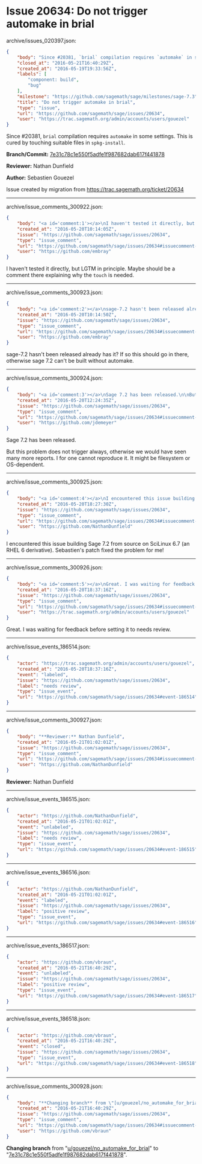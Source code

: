 # Issue 20634: Do not trigger automake in brial

archive/issues_020397.json:
```json
{
    "body": "Since #20381, `brial` compilation requires `automake` in some settings. This is cured by touching suitable files in `spkg-install`.\n\n**Branch/Commit:** [7e31c78c1e550f5adfe1f987682dab617f441878](https://github.com/sagemath/sagetrac-mirror/commit/7e31c78c1e550f5adfe1f987682dab617f441878)\n\n**Reviewer:** Nathan Dunfield\n\n**Author:** Sebastien Gouezel\n\nIssue created by migration from https://trac.sagemath.org/ticket/20634\n\n",
    "closed_at": "2016-05-21T16:40:29Z",
    "created_at": "2016-05-19T19:33:56Z",
    "labels": [
        "component: build",
        "bug"
    ],
    "milestone": "https://github.com/sagemath/sage/milestones/sage-7.3",
    "title": "Do not trigger automake in brial",
    "type": "issue",
    "url": "https://github.com/sagemath/sage/issues/20634",
    "user": "https://trac.sagemath.org/admin/accounts/users/gouezel"
}
```
Since #20381, `brial` compilation requires `automake` in some settings. This is cured by touching suitable files in `spkg-install`.

**Branch/Commit:** [7e31c78c1e550f5adfe1f987682dab617f441878](https://github.com/sagemath/sagetrac-mirror/commit/7e31c78c1e550f5adfe1f987682dab617f441878)

**Reviewer:** Nathan Dunfield

**Author:** Sebastien Gouezel

Issue created by migration from https://trac.sagemath.org/ticket/20634





---

archive/issue_comments_300922.json:
```json
{
    "body": "<a id='comment:1'></a>\nI haven't tested it directly, but LGTM in principle.  Maybe should be a comment there explaining why the `touch` is needed.",
    "created_at": "2016-05-20T10:14:05Z",
    "issue": "https://github.com/sagemath/sage/issues/20634",
    "type": "issue_comment",
    "url": "https://github.com/sagemath/sage/issues/20634#issuecomment-300922",
    "user": "https://github.com/embray"
}
```

<a id='comment:1'></a>
I haven't tested it directly, but LGTM in principle.  Maybe should be a comment there explaining why the `touch` is needed.



---

archive/issue_comments_300923.json:
```json
{
    "body": "<a id='comment:2'></a>\nsage-7.2 hasn't been released already has it?  If so this should go in there, otherwise sage 7.2 can't be built without automake.",
    "created_at": "2016-05-20T10:14:50Z",
    "issue": "https://github.com/sagemath/sage/issues/20634",
    "type": "issue_comment",
    "url": "https://github.com/sagemath/sage/issues/20634#issuecomment-300923",
    "user": "https://github.com/embray"
}
```

<a id='comment:2'></a>
sage-7.2 hasn't been released already has it?  If so this should go in there, otherwise sage 7.2 can't be built without automake.



---

archive/issue_comments_300924.json:
```json
{
    "body": "<a id='comment:3'></a>\nSage 7.2 has been released.\n\nBut this problem does not trigger always, otherwise we would have seen many more reports. I for one cannot reproduce it. It might be filesystem or OS-dependent.",
    "created_at": "2016-05-20T12:24:35Z",
    "issue": "https://github.com/sagemath/sage/issues/20634",
    "type": "issue_comment",
    "url": "https://github.com/sagemath/sage/issues/20634#issuecomment-300924",
    "user": "https://github.com/jdemeyer"
}
```

<a id='comment:3'></a>
Sage 7.2 has been released.

But this problem does not trigger always, otherwise we would have seen many more reports. I for one cannot reproduce it. It might be filesystem or OS-dependent.



---

archive/issue_comments_300925.json:
```json
{
    "body": "<a id='comment:4'></a>\nI encountered this issue building Sage 7.2 from source on SciLinux 6.7 (an RHEL 6 derivative).  Sebastien's patch fixed the problem for me!",
    "created_at": "2016-05-20T18:27:30Z",
    "issue": "https://github.com/sagemath/sage/issues/20634",
    "type": "issue_comment",
    "url": "https://github.com/sagemath/sage/issues/20634#issuecomment-300925",
    "user": "https://github.com/NathanDunfield"
}
```

<a id='comment:4'></a>
I encountered this issue building Sage 7.2 from source on SciLinux 6.7 (an RHEL 6 derivative).  Sebastien's patch fixed the problem for me!



---

archive/issue_comments_300926.json:
```json
{
    "body": "<a id='comment:5'></a>\nGreat. I was waiting for feedback before setting it to needs review.",
    "created_at": "2016-05-20T18:37:16Z",
    "issue": "https://github.com/sagemath/sage/issues/20634",
    "type": "issue_comment",
    "url": "https://github.com/sagemath/sage/issues/20634#issuecomment-300926",
    "user": "https://trac.sagemath.org/admin/accounts/users/gouezel"
}
```

<a id='comment:5'></a>
Great. I was waiting for feedback before setting it to needs review.



---

archive/issue_events_186514.json:
```json
{
    "actor": "https://trac.sagemath.org/admin/accounts/users/gouezel",
    "created_at": "2016-05-20T18:37:16Z",
    "event": "labeled",
    "issue": "https://github.com/sagemath/sage/issues/20634",
    "label": "needs review",
    "type": "issue_event",
    "url": "https://github.com/sagemath/sage/issues/20634#event-186514"
}
```



---

archive/issue_comments_300927.json:
```json
{
    "body": "**Reviewer:** Nathan Dunfield",
    "created_at": "2016-05-21T01:02:01Z",
    "issue": "https://github.com/sagemath/sage/issues/20634",
    "type": "issue_comment",
    "url": "https://github.com/sagemath/sage/issues/20634#issuecomment-300927",
    "user": "https://github.com/NathanDunfield"
}
```

**Reviewer:** Nathan Dunfield



---

archive/issue_events_186515.json:
```json
{
    "actor": "https://github.com/NathanDunfield",
    "created_at": "2016-05-21T01:02:01Z",
    "event": "unlabeled",
    "issue": "https://github.com/sagemath/sage/issues/20634",
    "label": "needs review",
    "type": "issue_event",
    "url": "https://github.com/sagemath/sage/issues/20634#event-186515"
}
```



---

archive/issue_events_186516.json:
```json
{
    "actor": "https://github.com/NathanDunfield",
    "created_at": "2016-05-21T01:02:01Z",
    "event": "labeled",
    "issue": "https://github.com/sagemath/sage/issues/20634",
    "label": "positive review",
    "type": "issue_event",
    "url": "https://github.com/sagemath/sage/issues/20634#event-186516"
}
```



---

archive/issue_events_186517.json:
```json
{
    "actor": "https://github.com/vbraun",
    "created_at": "2016-05-21T16:40:29Z",
    "event": "unlabeled",
    "issue": "https://github.com/sagemath/sage/issues/20634",
    "label": "positive review",
    "type": "issue_event",
    "url": "https://github.com/sagemath/sage/issues/20634#event-186517"
}
```



---

archive/issue_events_186518.json:
```json
{
    "actor": "https://github.com/vbraun",
    "created_at": "2016-05-21T16:40:29Z",
    "event": "closed",
    "issue": "https://github.com/sagemath/sage/issues/20634",
    "type": "issue_event",
    "url": "https://github.com/sagemath/sage/issues/20634#event-186518"
}
```



---

archive/issue_comments_300928.json:
```json
{
    "body": "**Changing branch** from \"[u/gouezel/no_automake_for_brial](https://github.com/sagemath/sagetrac-mirror/tree/u/gouezel/no_automake_for_brial)\" to \"[7e31c78c1e550f5adfe1f987682dab617f441878](https://github.com/sagemath/sagetrac-mirror/commit/7e31c78c1e550f5adfe1f987682dab617f441878)\".",
    "created_at": "2016-05-21T16:40:29Z",
    "issue": "https://github.com/sagemath/sage/issues/20634",
    "type": "issue_comment",
    "url": "https://github.com/sagemath/sage/issues/20634#issuecomment-300928",
    "user": "https://github.com/vbraun"
}
```

**Changing branch** from "[u/gouezel/no_automake_for_brial](https://github.com/sagemath/sagetrac-mirror/tree/u/gouezel/no_automake_for_brial)" to "[7e31c78c1e550f5adfe1f987682dab617f441878](https://github.com/sagemath/sagetrac-mirror/commit/7e31c78c1e550f5adfe1f987682dab617f441878)".
